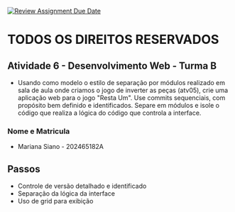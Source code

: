 [![Review Assignment Due Date](https://classroom.github.com/assets/deadline-readme-button-22041afd0340ce965d47ae6ef1cefeee28c7c493a6346c4f15d667ab976d596c.svg)](https://classroom.github.com/a/eGbVnbgN)

# TODOS OS DIREITOS RESERVADOS

## Atividade 6 - Desenvolvimento Web - Turma B

* Usando como modelo o estilo de separação por módulos realizado em sala de aula onde criamos o jogo de inverter as peças (atv05), crie uma aplicação web para o jogo "Resta Um". Use commits sequenciais, com propósito bem definido e identificados. Separe em módulos e isole o código que realiza a lógica do código que controla a interface.

### Nome e Matricula

* Mariana Siano - 202465182A

## Passos

* Controle de versão detalhado e identificado
* Separação da lógica da interface
* Uso de grid para exibição